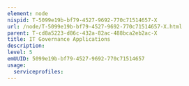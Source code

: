```yaml
---
element: node
nispid: T-5099e19b-bf79-4527-9692-770c71514657-X
url: /node/T-5099e19b-bf79-4527-9692-770c71514657-X.html
parent: T-cd8a5223-d86c-432a-82ac-488bca2eb2ac-X
title: IT Governance Applications
description: 
level: 5
emUUID: 5099e19b-bf79-4527-9692-770c71514657
usage:
  serviceprofiles:
---
```


